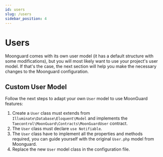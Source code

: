 ```yaml
---
id: users
slug: /users
sidebar_position: 4
---
```


# Users

Moonguard comes with its own user model (it has a default structure with some modifications), but you will most likely want to use your project's user model. If that's the case, the next section will help you make the necessary changes to the Moonguard configuration.

## Custom User Model

Follow the next steps to adapt your own `User` model to use MoonGuard features:

1. Create a `User` class must extends from `Illuminate\Database\Eloquent\Model` and implements the `Taecontrol\MoonGuard\Contracts\MoonGuardUser` contract.
2. The `User` class must declare `use Notifiable`.
3. The `User` class have to implement all the properties and methods required, you can guide yourself with the original `User.php` model from Moonguard.
4. Replace the new `User` model class in the configuration file.